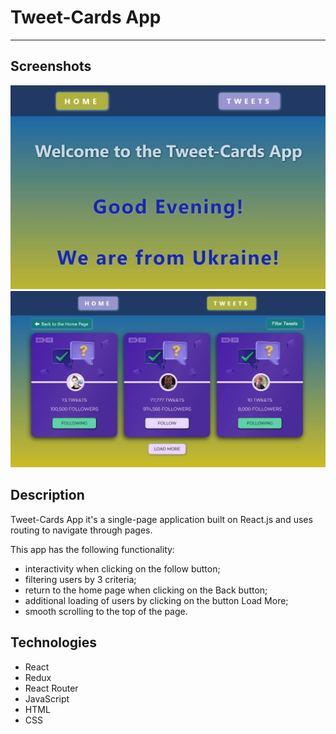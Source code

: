 # Tweet-Cards App

---

## Screenshots

![home page](/src/images/Screenshot2.jpg)
![tweets page](/src/images/Screenshot1.jpg)

## Description

Tweet-Cards App it's a single-page application built on React.js and uses
routing to navigate through pages.

This app has the following functionality:

- interactivity when clicking on the follow button;
- filtering users by 3 criteria;
- return to the home page when clicking on the Back button;
- additional loading of users by clicking on the button Load More;
- smooth scrolling to the top of the page.

## Technologies

- React
- Redux
- React Router
- JavaScript
- HTML
- CSS
